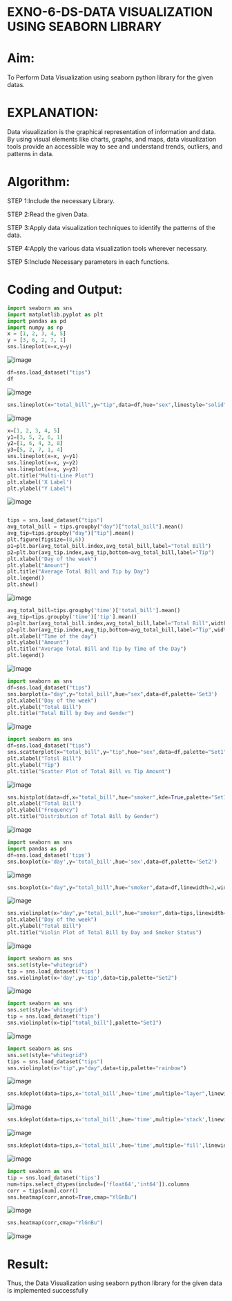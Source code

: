 # EXNO-6-DS-DATA VISUALIZATION USING SEABORN LIBRARY

# Aim:
  To Perform Data Visualization using seaborn python library for the given datas.

# EXPLANATION:
Data visualization is the graphical representation of information and data. By using visual elements like charts, graphs, and maps, data visualization tools provide an accessible way to see and understand trends, outliers, and patterns in data.

# Algorithm:
STEP 1:Include the necessary Library.

STEP 2:Read the given Data.

STEP 3:Apply data visualization techniques to identify the patterns of the data.

STEP 4:Apply the various data visualization tools wherever necessary.

STEP 5:Include Necessary parameters in each functions.

# Coding and Output:
```python
import seaborn as sns
import matplotlib.pyplot as plt
import pandas as pd
import numpy as np
x = [1, 2, 3, 4, 5]
y = [3, 6, 2, 7, 1]
sns.lineplot(x=x,y=y)
```
![image](https://github.com/user-attachments/assets/033a31a8-9289-4d8b-b69a-2b20bb1390ef)

```python
df=sns.load_dataset("tips")
df
```
![image](https://github.com/user-attachments/assets/f129854e-39ca-4909-ba58-3d41d603a482)

```python
sns.lineplot(x="total_bill",y="tip",data=df,hue="sex",linestyle="solid",legend="auto",palette="Set1")
```
![image](https://github.com/user-attachments/assets/fed1647d-de6b-41a8-b8c9-c0573506e0fd)

```python
x=[1, 2, 3, 4, 5]
y1=[3, 5, 2, 6, 1]
y2=[1, 6, 4, 3, 8]
y3=[5, 2, 7, 1, 4]
sns.lineplot(x=x, y=y1)
sns.lineplot(x=x, y=y2)
sns.lineplot(x=x, y=y3)
plt.title("Multi-Line Plot")
plt.xlabel('X Label')
plt.ylabel("Y Label")
```
![image](https://github.com/user-attachments/assets/ae3edf58-dde0-4fac-b2cd-13d84cc88b6e)

```python

tips = sns.load_dataset("tips")
avg_total_bill = tips.groupby("day")["total_bill"].mean()
avg_tip=tips.groupby("day")["tip"].mean()
plt.figure(figsize=(8,6))
p1=plt.bar(avg_total_bill.index,avg_total_bill,label="Total Bill")
p2=plt.bar(avg_tip.index,avg_tip,bottom=avg_total_bill,label="Tip")
plt.xlabel("Day of the week")
plt.ylabel("Amount")
plt.title("Average Total Bill and Tip by Day")
plt.legend()
plt.show()
```
![image](https://github.com/user-attachments/assets/dc1d8233-0c68-4fb9-aebb-d72624b43ac5)
```python
avg_total_bill=tips.groupby('time')['total_bill'].mean()
avg_tip=tips.groupby('time')['tip'].mean()
p1=plt.bar(avg_total_bill.index,avg_total_bill,label="Total Bill",width=0.4)
p2=plt.bar(avg_tip.index,avg_tip,bottom=avg_total_bill,label="Tip",width=0.4)
plt.xlabel("Time of the day")
plt.ylabel("Amount")
plt.title("Average Total Bill and Tip by Time of the Day")
plt.legend()
```
![image](https://github.com/user-attachments/assets/8157b2a4-2628-46e4-ba56-5d72102021d9)

```python
import seaborn as sns
df=sns.load_dataset("tips")
sns.barplot(x="day",y="total_bill",hue="sex",data=df,palette='Set3')
plt.xlabel("Day of the week")
plt.ylabel("Total Bill")
plt.title("Total Bill by Day and Gender")
```
![image](https://github.com/user-attachments/assets/976b56bd-e995-4c88-a83a-d434b2b2d55b)

```python
import seaborn as sns
df=sns.load_dataset("tips")
sns.scatterplot(x="total_bill",y="tip",hue="sex",data=df,palette="Set1")
plt.xlabel("Totsl Bill")
plt.ylabel("Tip")
plt.title("Scatter Plot of Total Bill vs Tip Amount")
```
![image](https://github.com/user-attachments/assets/95e75c55-55df-44ca-9170-48dc8719098e)
```python
sns.histplot(data=df,x="total_bill",hue="smoker",kde=True,palette="Set1")
plt.xlabel("Total Bill")
plt.ylabel("Frequency")
plt.title("Distribution of Total Bill by Gender")
```
![image](https://github.com/user-attachments/assets/001b00fb-afb3-42a8-8385-fa5ec36e3f3f)

```python
import seaborn as sns
import pandas as pd
df=sns.load_dataset('tips')
sns.boxplot(x='day',y='total_bill',hue='sex',data=df,palette='Set2')
```
![image](https://github.com/user-attachments/assets/6e31d44d-7383-43ab-b25e-d8c7d541e260)

```python
sns.boxplot(x="day",y="total_bill",hue="smoker",data=df,linewidth=2,width=0.6,fliersize=7,flierprops={"marker":"o","markerfacecolor":"grey"},boxprops={"facecolor":"red","edgecolor":"black"},whiskerprops={"color":"darkblue","linestyle":"--","linewidth":"-","linewidth":2},palette='Set1')
```
![image](https://github.com/user-attachments/assets/9ec22792-014c-413e-af69-c548e7b9c15f)

```python
sns.violinplot(x="day",y="total_bill",hue="smoker",data=tips,linewidth=2,width=0.6,palette='Set1',inner="quartile")
plt.xlabel("Day of the week")
plt.ylabel("Total Bill")
plt.title("Violin Plot of Total Bill by Day and Smoker Status")
```
![image](https://github.com/user-attachments/assets/9b2d9443-4f01-4372-83e2-25b7afc7b09b)

```python
import seaborn as sns
sns.set(style="whitegrid")
tip = sns.load_dataset('tips')
sns.violinplot(x='day',y='tip',data=tip,palette="Set2")
```
![image](https://github.com/user-attachments/assets/1a06bdc4-a82a-4214-8e3c-4e57d3d49fbe)

```python
import seaborn as sns
sns.set(style='whitegrid')
tip = sns.load_dataset('tips')
sns.violinplot(x=tip["total_bill"],palette="Set1")
```
![image](https://github.com/user-attachments/assets/e01fae7a-727c-4d4a-af5f-04425371ed83)

```python
import seaborn as sns
sns.set(style="whitegrid")
tips = sns.load_dataset("tips")
sns.violinplot(x="tip",y="day",data=tip,palette="rainbow")
```
![image](https://github.com/user-attachments/assets/a25660a9-0e9a-4118-8d0b-7b74df58c554)

```python
sns.kdeplot(data=tips,x='total_bill',hue='time',multiple="layer",linewidth=3,palette='Set2',alpha=0.8)

```
![image](https://github.com/user-attachments/assets/82cd630e-3b8c-4f59-a284-218e52756795)

```python
sns.kdeplot(data=tips,x='total_bill',hue='time',multiple='stack',linewidth=3,palette='Set3',alpha=0.8)
```
![image](https://github.com/user-attachments/assets/9cb67675-dccc-49af-9e91-29cf9752ac87)

```python
sns.kdeplot(data=tips,x='total_bill',hue='time',multiple='fill',linewidth=3,palette='Set1',alpha=0.8)
```
![image](https://github.com/user-attachments/assets/b2e415ef-5ae6-480c-a3d7-0b51734373cb)

```python
import seaborn as sns
tip = sns.load_dataset('tips')
num=tips.select_dtypes(include=['float64','int64']).columns
corr = tips[num].corr()
sns.heatmap(corr,annot=True,cmap="YlGnBu")
```
![image](https://github.com/user-attachments/assets/a33f59f8-9fe3-4a24-96e4-e28bbe3ce737)

```python
sns.heatmap(corr,cmap="YlGnBu")

```
![image](https://github.com/user-attachments/assets/6716405d-f818-448a-986b-a6bc47b72ae3)


# Result:
Thus, the Data Visualization using seaborn python library for the given data is implemented successfully
